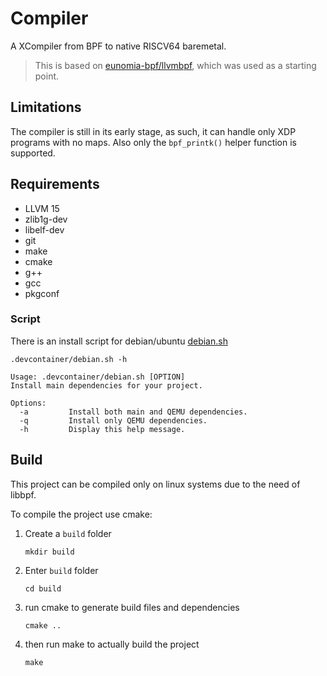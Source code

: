 # Compiler
A XCompiler from BPF to native RISCV64 baremetal.

> This is based on [eunomia-bpf/llvmbpf](https://github.com/eunomia-bpf/llvmbpf), which was used as a starting point.

## Limitations
The compiler is still in its early stage, as such, it can handle only XDP programs with no maps.
Also only the `bpf_printk()` helper function is supported.

## Requirements
- LLVM 15
- zlib1g-dev
- libelf-dev
- git
- make
- cmake
- g++
- gcc
- pkgconf

### Script
There is an install script for debian/ubuntu [debian.sh](.devcontainer/debian.sh)
```shell
.devcontainer/debian.sh -h
```
```
Usage: .devcontainer/debian.sh [OPTION]
Install main dependencies for your project.

Options:
  -a         Install both main and QEMU dependencies.
  -q         Install only QEMU dependencies.
  -h         Display this help message.
```

## Build
This project can be compiled only on linux systems due to the need of libbpf.

To compile the project use cmake:
1. Create a `build` folder
    ```shell
    mkdir build
    ```

2. Enter `build` folder
    ```shell
    cd build
    ```

3. run cmake to generate build files and dependencies
    ```shell
    cmake ..
    ```

4. then run make to actually build the project
    ```shell
    make
    ```